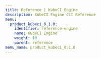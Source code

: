 ```yaml
---
title: Reference | KubeCI Engine
description: KubeCI Engine CLI Reference
menu:
  product_kubeci_0.1.0:
    identifier: reference-engine
    name: KubeCI Engine
    weight: 10
    parent: reference
menu_name: product_kubeci_0.1.0
---
```

